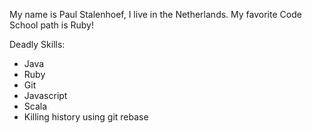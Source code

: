 My name is Paul Stalenhoef, I live in the Netherlands.
My favorite Code School path is Ruby!

Deadly Skills:
* Java
* Ruby
* Git
* Javascript
* Scala
* Killing history using git rebase